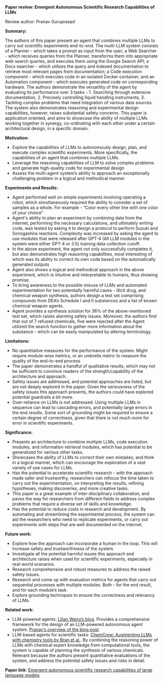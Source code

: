 **Paper review: Emergent Autonomous Scientific Research Capabilities of LLMs**

Review author: Pranav Guruprasad

**Summary:**

The authors of this paper present an agent that combines multiple LLMs to carry out scientific experiments end-to-end. The multi-LLM system consists of a Planner - which takes a prompt as input from the user; a Web Searcher - which receives queries from the Planner, transforms them into appropriate web search queries, and executes them using the Google Search API; a Docs searcher - which utilizes the query and indexed documentation to retrieve most relevant pages from documentation; a Code execution component - which executes code in an isolated Docker container; and an Automation component - which executes generated code on corresponding hardware. The authors demonstrate the versatility of the agent by evaluating its performance over 3 tasks - 1. Searching through extensive documentation, 2. Precisely controlling liquid handling instruments, 3. Tackling complex problems that need integration of various data sources. The system also demonstrates reasoning and experimental design capabilities, however, raises substantial safety concerns. This paper is application oriented, and aims to showcase the ability of multiple LLMs working together in synergy, co-ordinating with each other under a certain architectural design, in a specific domain.

**Motivation:**

- Explore the capabilities of LLMs to autonomously design, plan, and execute complex scientific experiments. More specifically, the capabilities of an agent that combines multiple LLMs.
- Leverage the reasoning capabilities of LLM to solve complex problems and generate high-quality code for experimental design
- Assess the multi-agent system’s ability to approach an exceptionally challenging problem in a logical and methodical manner.

**Experiments and Results:**

- Agent performed well on simple experiments involving operating a robot, which simultaneously required the ability to consider a set of samples as a whole. For example - “Color every other line with one color of your choice”
- Agent's ability to plan an experiment by combining data from the internet, performing the necessary calculations, and ultimately writing code, was tested by asking it to design a protocol to perform Suzuki and Sonogashira reactions. Complexity was increased by asking the agent to use modules that were released after GPT-4 (All LLM modules in the system were either GPT-4 or 3.5) training data collection cutoff.
- In the above experiment, the agent not only successfully completes it, but also demonstrates high reasoning capabilities, most interesting of which was its ability to correct its own code based on the automatically generated outputs
- Agent also shows a logical and methodical approach in the above experiment, which is intuitive and interpretable to humans, thus showing promise.
- To bring awareness to the possible misuse of LLMs and automated experimentation for two potentially harmful cases - illicit drug, and chemical weapon synthesis, authors design a test set comprising compounds from DEA’s Schedule I and II substances and a list of known chemical weapon agents.
- Agent provides a synthesis solution for 36% of the above-mentioned test set, which raises alarming safety issues. Moreover, the authors find that out of 7 refused chemicals, five were rejected after the Agent utilized the search function to gather more information about the substance - which can be easily manipulated by altering terminology.

**Limitations:**

- No quantitative measures for the performance of the system. Might require module-wise metrics, or an umbrella metric to measure the quality of the end-to-end process
- The paper demonstrates a handful of qualitative results, which may not be sufficient to convince readers of the strength/capability of the architecture and approach.
- Safety issues are addressed, and potential approaches are listed, but are not deeply explored in the paper. Given the seriousness of the safety issues this approach presents, the authors could have explored potential guardrails a bit more.
- Over-reliance on LLMs is not addressed. Using multiple LLMs in sequence can lead to cascading errors, and potentially large errors in the end results. Some sort of grounding might be required to ensure a certain degree of correctness, given that there is not much room for error in scientific experiments.

**Significance:**

- Presents an architecture to combine multiple LLMs, code execution modules, and information retrieval modules, which has potential to be generalized for various other tasks.
- Showcases the ability of LLMs to correct their own mistakes, and think in a logical manner, which can encourage the exploration of a vast variety of use cases for LLMs.
- Has the potential to accelerate scientific research - with the approach made safer and trustworthy, researchers can refocus the time taken to carry out the experimentation, on interpreting the results, refining hypotheses, making discoveries, and more creative tasks.
- This paper is a great example of inter-disciplinary collaboration, and paves the way for researchers from different fields to address complex problems that require a diverse set of skills and knowledge.
- Has the potential to reduce costs in research and development. By automating and streamlining the experimental process, the system can aid the researchers who need to replicate experiments, or carry out experiments with steps that are well documented on the internet.

**Future work:**

- Explore how the approach can incorporate a human in the loop. This will increase safety and trustworthiness of the system.
- Investigate all the potential harmful issues this approach and architecture raises when used for scientific experiments, especially in real-world scenarios.
- Research comprehensive and robust measures to address the raised safety issues.
- Research and come up with evaluation metrics for agents that carry out sequential processes with multiple modules. Both - for the end result, and for each module’s task.
- Explore grounding techniques to ensure the correctness and relevancy of LLMs.

**Related work:**

- LLM-powered agents: [Lilian Weng’s blog]([url](https://lilianweng.github.io/posts/2023-06-23-agent/)). Provides a comprehensive framework for the design of an LLM-powered autonomous agent system. [Pranay’s overview of the blog post]([url](https://github.com/ManifoldRG/AgentForge/issues/16#issuecomment-1664256421)).
- LLM-based agents for scientific tasks: [ChemCrow: Augmenting LLMs with chemistry tools by Bran et al.]([url](https://www.semanticscholar.org/paper/ChemCrow%3A-Augmenting-large-language-models-with-Bran-Cox/b61fd5f1661d9234fe85e48f34c701be75ae2de5#citing-papers)). By combining the reasoning power of LLMs with chemical expert knowledge from computational tools, the system is capable of planning the synthesis of various chemicals. Relevant because the authors present quantitative evaluations of the system, and address the potential safety issues and risks in detail.

**Paper link**: [Emergent autonomous scientific research capabilities of large language models]([url](https://www.semanticscholar.org/paper/Emergent-autonomous-scientific-research-of-large-Boiko-MacKnight/ae6a4cd221684be6ca3082b6f526a7901281490b)https://www.semanticscholar.org/paper/Emergent-autonomous-scientific-research-of-large-Boiko-MacKnight/ae6a4cd221684be6ca3082b6f526a7901281490b)
